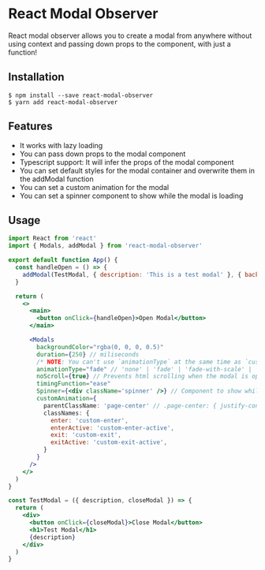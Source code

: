 # React Modal Observer

React modal observer allows you to create a modal from anywhere without using context and passing down props to the component, with just a function!

## Installation

```
$ npm install --save react-modal-observer
$ yarn add react-modal-observer
```

## Features

- It works with lazy loading
- You can pass down props to the modal component
- Typescript support: It will infer the props of the modal component
- You can set default styles for the modal container and overwrite them in the addModal function
- You can set a custom animation for the modal
- You can set a spinner component to show while the modal is loading

## Usage

```jsx
import React from 'react'
import { Modals, addModal } from 'react-modal-observer'

export default function App() {
  const handleOpen = () => {
    addModal(TestModal, { description: 'This is a test modal' }, { backgroundColor: 'green' })
  }

  return (
    <>
      <main>
        <button onClick={handleOpen}>Open Modal</button>
      </main>

      <Modals
        backgroundColor="rgba(0, 0, 0, 0.5)"
        duration={250} // miliseconds
        /* NOTE: You can't use `animationType` at the same time as `customAnimation`. */
        animationType="fade" // 'none' | 'fade' | 'fade-with-scale' | 'slide-left' | 'slide-right'
        noScroll={true} // Prevents html scrolling when the modal is open
        timingFunction="ease"
        Spinner={<div className='spinner' />} // Component to show while the modal is loading
        customAnimation={
          parentClassName: 'page-center' // .page-center: { justify-content: center }
          classNames: {
            enter: 'custom-enter',
            enterActive: 'custom-enter-active',
            exit: 'custom-exit',
            exitActive: 'custom-exit-active',
          }
        }
      />
    </>
  )
}

const TestModal = ({ description, closeModal }) => {
  return (
    <div>
      <button onClick={closeModal}>Close Modal</button>
      <h1>Test Modal</h1>
      {description}
    </div>
  )
}
```
